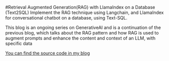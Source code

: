 #Retrieval Augmented Generation(RAG) with LlamaIndex on a Database (Text2SQL)
Implement the RAG technique using Langchain, and LlamaIndex for conversational chatbot on a database, using Text-SQL.

This blog is an ongoing series on GenerativeAI and is a continuation of the previous blog, which talks about the RAG pattern and how RAG is used to augment prompts and enhance the content and context of an LLM, with specific data

[You can find the source code in my blog](https://medium.com/@abvijaykumar)
